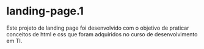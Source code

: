# landing-page.1
Este projeto de landing page foi desenvolvido com o objetivo de praticar conceitos de html e css que foram adquiridos no curso de desenvolvimento em TI.
